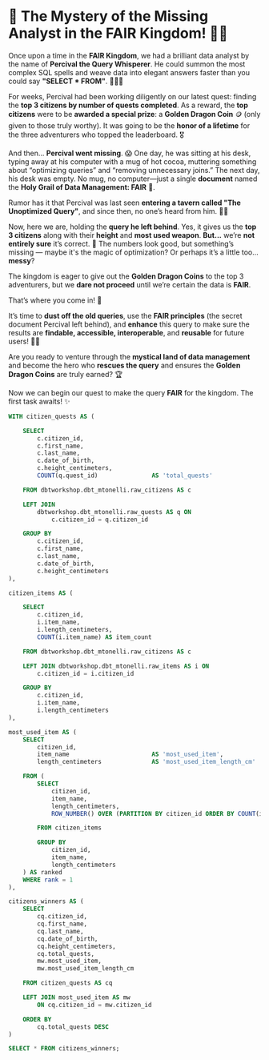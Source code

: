 # 🏰 The Mystery of the Missing Analyst in the FAIR Kingdom! 🧙‍♂️

Once upon a time in the **FAIR Kingdom**, we had a brilliant data analyst by the name of **Percival the Query Whisperer**. He could summon the most complex SQL spells and weave data into elegant answers faster than you could say **"SELECT \* FROM"**. 🧑‍💻✨

For weeks, Percival had been working diligently on our latest quest: finding the **top 3 citizens by number of quests completed**. As a reward, the **top citizens** were to be **awarded a special prize**: a **Golden Dragon Coin** 🪙 (only given to those truly worthy). It was going to be the **honor of a lifetime** for the three adventurers who topped the leaderboard. 🎖️

And then... **Percival went missing**. 😱 One day, he was sitting at his desk, typing away at his computer with a mug of hot cocoa, muttering something about “optimizing queries” and “removing unnecessary joins.” The next day, his desk was empty. No mug, no computer—just a single **document** named the **Holy Grail of Data Management: FAIR** 🌲.

Rumor has it that Percival was last seen **entering a tavern called "The Unoptimized Query"**, and since then, no one’s heard from him. 🕵️‍♂️

Now, here we are, holding the **query he left behind**. Yes, it gives us the **top 3 citizens** along with their **height** and **most used weapon**. **But...** we’re **not entirely sure** it’s correct. 🧐 The numbers look good, but something’s missing — maybe it's the magic of optimization? Or perhaps it’s a little too... **messy**?

The kingdom is eager to give out the **Golden Dragon Coins** to the top 3 adventurers, but we **dare not proceed** until we’re certain the data is **FAIR**.

That’s where you come in! 🚀

It’s time to **dust off the old queries**, use the **FAIR principles** (the secret document Percival left behind), and **enhance** this query to make sure the results are **findable, accessible, interoperable**, and **reusable** for future users! 🧙‍♀️

Are you ready to venture through the **mystical land of data management** and become the hero who **rescues the query** and ensures the **Golden Dragon Coins** are truly earned? 🏆

Now we can begin our quest to make the query **FAIR** for the kingdom. The first task awaits! ✨

```sql
WITH citizen_quests AS (

    SELECT
        c.citizen_id,
        c.first_name,
        c.last_name,
        c.date_of_birth,
        c.height_centimeters,
        COUNT(q.quest_id)               AS 'total_quests'

    FROM dbtworkshop.dbt_mtonelli.raw_citizens AS c

    LEFT JOIN
        dbtworkshop.dbt_mtonelli.raw_quests AS q ON
            c.citizen_id = q.citizen_id

    GROUP BY
        c.citizen_id,
        c.first_name,
        c.last_name,
        c.date_of_birth,
        c.height_centimeters
),

citizen_items AS (

    SELECT
        c.citizen_id,
        i.item_name,
        i.length_centimeters,
        COUNT(i.item_name) AS item_count

    FROM dbtworkshop.dbt_mtonelli.raw_citizens AS c

    LEFT JOIN dbtworkshop.dbt_mtonelli.raw_items AS i ON
        c.citizen_id = i.citizen_id

    GROUP BY
        c.citizen_id,
        i.item_name,
        i.length_centimeters
),

most_used_item AS (
    SELECT
        citizen_id,
        item_name                       AS 'most_used_item',
        length_centimeters              AS 'most_used_item_length_cm'

    FROM (
        SELECT
            citizen_id,
            item_name,
            length_centimeters,
            ROW_NUMBER() OVER (PARTITION BY citizen_id ORDER BY COUNT(item_name) DESC) AS rank

        FROM citizen_items

        GROUP BY
            citizen_id,
            item_name,
            length_centimeters
    ) AS ranked
    WHERE rank = 1
),

citizens_winners AS (
    SELECT
        cq.citizen_id,
        cq.first_name,
        cq.last_name,
        cq.date_of_birth,
        cq.height_centimeters,
        cq.total_quests,
        mw.most_used_item,
        mw.most_used_item_length_cm

    FROM citizen_quests AS cq

    LEFT JOIN most_used_item AS mw
        ON cq.citizen_id = mw.citizen_id

    ORDER BY
        cq.total_quests DESC
)

SELECT * FROM citizens_winners;
```
